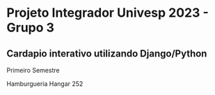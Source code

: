 # Projeto Integrador Univesp 2023 - Grupo 3
## Cardapio interativo utilizando Django/Python
Primeiro Semestre

Hamburgueria Hangar 252